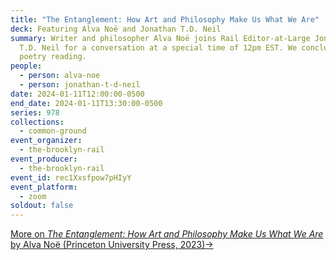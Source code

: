 ```yaml
---
title: "The Entanglement: How Art and Philosophy Make Us What We Are"
deck: Featuring Alva Noë and Jonathan T.D. Neil
summary: Writer and philosopher Alva Noë joins Rail Editor-at-Large Jonathan
  T.D. Neil for a conversation at a special time of 12pm EST. We conclude with a
  poetry reading.
people:
  - person: alva-noe
  - person: jonathan-t-d-neil
date: 2024-01-11T12:00:00-0500
end_date: 2024-01-11T13:30:00-0500
series: 978
collections:
  - common-ground
event_organizer:
  - the-brooklyn-rail
event_producer:
  - the-brooklyn-rail
event_id: rec1Xxsfpow7pHIyY
event_platform:
  - zoom
soldout: false
---
```

[M﻿ore on *The Entanglement: How Art and Philosophy Make Us What We Are* by Alva Noë (Princeton University Press, 2023)→](https://press.princeton.edu/books/hardcover/9780691188812/the-entanglement)